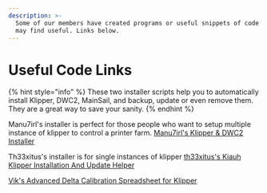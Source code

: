 ```yaml
---
description: >-
  Some of our members have created programs or useful snippets of code that you
  may find useful. Links below.
---
```


# Useful Code Links

{% hint style="info" %}
These two installer scripts help you to automatically install Klipper, DWC2, MainSail, and backup, update or even remove them. They are a great way to save your sanity.
{% endhint %}

Manu7irl's installer is perfect for those people who want to setup multiple instance of klipper to control a printer farm.
[Manu7irl's Klipper & DWC2 Installer](https://github.com/manu7irl/klipper-DWC2-installer)

Th33xitus's installer is for single instances of klipper
[th33xitus's Kiauh Klipper Installation And Update Helper](https://github.com/th33xitus/kiauh/tree/master)

[Vik's Advanced Delta Calibration Spreadsheet for Klipper](https://docs.google.com/spreadsheets/d/1_ROuHkXpktTF6SVirGQZenKYvMbJCKEZjVS0XCniAMk/edit?usp=sharing)
